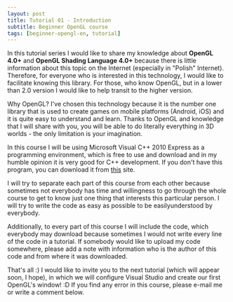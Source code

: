 ```yaml
---
layout: post
title: Tutorial 01 - Introduction
subtitle: Beginner OpenGL course
tags: [beginner-opengl-en, tutorial]
---
```

In this tutorial series I would like to share my knowledge about **OpenGL 4.0+** and **OpenGL Shading Language 4.0+** because there is little information about this topic on the Internet (especially in "Polish" Internet). Therefore, for everyone who is interested in this technology, I would like to facilitate knowing this library. For those, who know OpenGL, but in a lower than 2.0 version I would like to help transit to the higher version.

Why OpenGL? I've chosen this technology because it is the number one library that is used to create games on mobile platforms (Android, iOS) and it is quite easy to understand and learn. Thanks to OpenGL and knowledge that I will share with you, you will be able to do literally everything in 3D worlds - the only limitation is your imagination.

In this course I will be using Microsoft Visual C++ 2010 Express as a programming environment, which is free to use and download and in my humble opinion it is very good for C++ development. If you don't have this program, you can download it from [this](http://www.microsoft.com/visualstudio/plk/downloads#d-2010-express) site.

I will try to separate each part of this course from each other because sometimes not everybody has time and willingness to go through the whole course to get to know just one thing that interests this particular person. I will try to write the code as easy as possible to be easilyunderstood by everybody.

Additionally, to every part of this course I will include the code, which everybody may download because sometimes I would not write every line of the code in a tutorial. If somebody would like to upload my code somewhere, please add a note with information who is the author of this code and from where it was downloaded.

That's all :) I would like to invite you to the next tutorial (which will appear soon, I hope), in which we will configure Visual Studio and create our first OpenGL's window! :D If you find any error in this course, please e-mail me or write a comment below.
